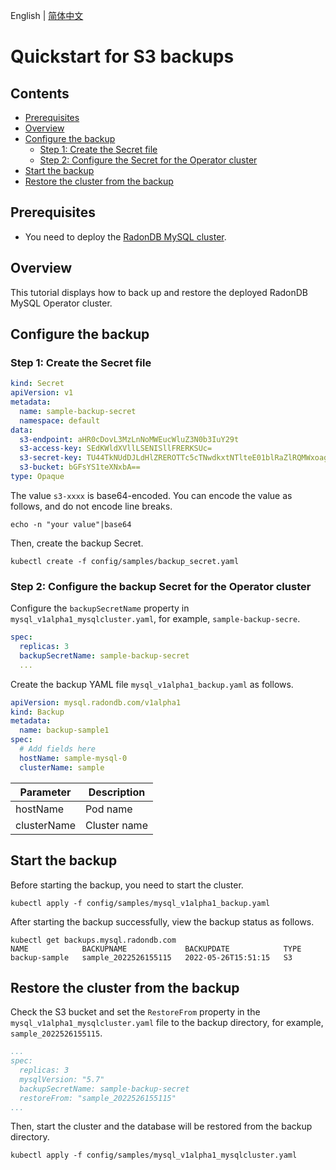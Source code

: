 English | [简体中文](../zh-cn/backup_and_restoration_s3.md)

# Quickstart for S3 backups

## Contents

  - [Prerequisites](#Prerequisites)
  - [Overview](#Overview)
  - [Configure the backup](#Configure-the-backup)
    - [Step 1: Create the Secret file](#Step-1-Create-the-Secret-file)
    - [Step 2: Configure the Secret for the Operator cluster](#Step-2-Configure-the-Secret-for-the-Operator-cluster)
  - [Start the backup](#Start-the-backup)
  - [Restore the cluster from the backup](#Restore-the-cluster-from-the-backup)

## Prerequisites
* You need to deploy the [RadonDB MySQL cluster](./deploy_radondb-mysql_operator_on_k8s.md).

## Overview
This tutorial displays how to back up and restore the deployed RadonDB MySQL Operator cluster.

## Configure the backup

### Step 1: Create the Secret file
```yaml
kind: Secret
apiVersion: v1
metadata:
  name: sample-backup-secret
  namespace: default
data:
  s3-endpoint: aHR0cDovL3MzLnNoMWEucWluZ3N0b3IuY29t
  s3-access-key: SEdKWldXVllLSENISllFRERKSUc=
  s3-secret-key: TU44TkNUdDJLdHlZREROTTc5cTNwdkxtNTlteE01blRaZlRQMWxoag==
  s3-bucket: bGFsYS1teXNxbA==
type: Opaque

```
The value `s3-xxxx` is base64-encoded. You can encode the value as follows, and do not encode line breaks.

```shell
echo -n "your value"|base64
```
Then, create the backup Secret.
```
kubectl create -f config/samples/backup_secret.yaml
```

### Step 2: Configure the backup Secret for the Operator cluster
Configure the `backupSecretName` property in `mysql_v1alpha1_mysqlcluster.yaml`, for example, `sample-backup-secre`.

```yaml
spec:
  replicas: 3
  backupSecretName: sample-backup-secret
  ...
```
Create the backup YAML file `mysql_v1alpha1_backup.yaml` as follows.

```yaml
apiVersion: mysql.radondb.com/v1alpha1
kind: Backup
metadata:
  name: backup-sample1
spec:
  # Add fields here
  hostName: sample-mysql-0
  clusterName: sample

```
| Parameter   | Description  |
| ----------- | ------------ |
| hostName    | Pod name     |
| clusterName | Cluster name |

## Start the backup

Before starting the backup, you need to start the cluster.

```shell
kubectl apply -f config/samples/mysql_v1alpha1_backup.yaml
```

After starting the backup successfully, view the backup status as follows.

```
kubectl get backups.mysql.radondb.com 
NAME            BACKUPNAME             BACKUPDATE            TYPE
backup-sample   sample_2022526155115   2022-05-26T15:51:15   S3
```

## Restore the cluster from the backup
Check the S3 bucket and set the `RestoreFrom` property in the `mysql_v1alpha1_mysqlcluster.yaml` file to the backup directory, for example, `sample_2022526155115`.

```yaml
...
spec:
  replicas: 3
  mysqlVersion: "5.7"
  backupSecretName: sample-backup-secret
  restoreFrom: "sample_2022526155115"
...
```
Then, start the cluster and the database will be restored from the backup directory.

```shell
kubectl apply -f config/samples/mysql_v1alpha1_mysqlcluster.yaml     
```
